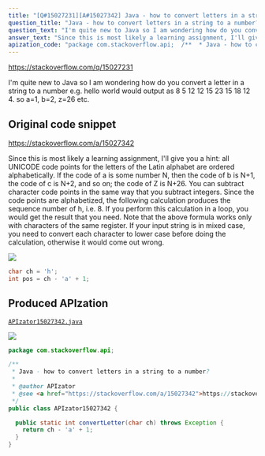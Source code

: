 ```yaml
---
title: "[Q#15027231][A#15027342] Java - how to convert letters in a string to a number?"
question_title: "Java - how to convert letters in a string to a number?"
question_text: "I'm quite new to Java so I am wondering how do you convert a letter in a string to a number e.g. hello world would output as 8 5 12 12 15 23 15 18 12 4. so a=1, b=2, z=26 etc."
answer_text: "Since this is most likely a learning assignment, I'll give you a hint: all UNICODE code points for the letters of the Latin alphabet are ordered alphabetically. If the code of a is some number N, then the code of b is N+1, the code of c is N+2, and so on; the code of Z is N+26. You can subtract character code points in the same way that you subtract integers. Since the code points are alphabetized, the following calculation produces the sequence number of h, i.e. 8. If you perform this calculation in a loop, you would get the result that you need. Note that the above formula works only with characters of the same register. If your input string is in mixed case, you need to convert each character to lower case before doing the calculation, otherwise it would come out wrong."
apization_code: "package com.stackoverflow.api;  /**  * Java - how to convert letters in a string to a number?  *  * @author APIzator  * @see <a href=\"https://stackoverflow.com/a/15027342\">https://stackoverflow.com/a/15027342</a>  */ public class APIzator15027342 {    public static int convertLetter(char ch) throws Exception {     return ch - 'a' + 1;   } }"
---
```


https://stackoverflow.com/q/15027231

I&#x27;m quite new to Java so I am wondering how do you convert a letter in a string to a number e.g. hello world would output as 8 5 12 12 15 23 15 18 12 4.
so a=1, b=2, z=26 etc.



## Original code snippet

https://stackoverflow.com/a/15027342

Since this is most likely a learning assignment, I&#x27;ll give you a hint: all UNICODE code points for the letters of the Latin alphabet are ordered alphabetically. If the code of a is some number N, then the code of b is N+1, the code of c is N+2, and so on; the code of Z is N+26.
You can subtract character code points in the same way that you subtract integers. Since the code points are alphabetized, the following calculation
produces the sequence number of h, i.e. 8. If you perform this calculation in a loop, you would get the result that you need.
Note that the above formula works only with characters of the same register. If your input string is in mixed case, you need to convert each character to lower case before doing the calculation, otherwise it would come out wrong.

<div class="code-logo"><img src="/stackoverflow.png" /></div>

```java
char ch = 'h';
int pos = ch - 'a' + 1;
```

## Produced APIzation

[`APIzator15027342.java`](https://github.com/pasqualesalza/apization/raw/main/data/search/APIzator15027342.java)

<div class="code-logo"><img src="/apizator.png" /></div>

```java
package com.stackoverflow.api;

/**
 * Java - how to convert letters in a string to a number?
 *
 * @author APIzator
 * @see <a href="https://stackoverflow.com/a/15027342">https://stackoverflow.com/a/15027342</a>
 */
public class APIzator15027342 {

  public static int convertLetter(char ch) throws Exception {
    return ch - 'a' + 1;
  }
}

```